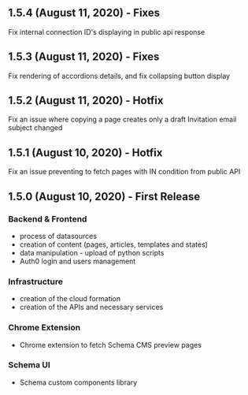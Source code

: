 ## 1.5.4 (August 11, 2020) - Fixes

Fix internal connection ID's displaying in public api response

## 1.5.3 (August 11, 2020) - Fixes

Fix rendering of accordions details, and fix collapsing button display

## 1.5.2 (August 11, 2020) - Hotfix

Fix an issue where copying a page creates only a draft
Invitation email subject changed

## 1.5.1 (August 10, 2020) - Hotfix

Fix an issue preventing to fetch pages with IN condition from public API

## 1.5.0 (August 10, 2020) - First Release

### Backend & Frontend

- process of datasources
- creation of content (pages, articles, templates and states)
- data manipulation - upload of python scripts
- Auth0 login and users management

### Infrastructure

- creation of the cloud formation 
- creation of the APIs and necessary services

### Chrome Extension

- Chrome extension to fetch Schema CMS preview pages


### Schema UI

- Schema custom components library